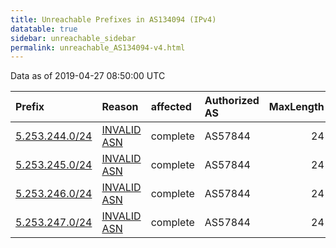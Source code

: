```yaml
---
title: Unreachable Prefixes in AS134094 (IPv4)
datatable: true
sidebar: unreachable_sidebar
permalink: unreachable_AS134094-v4.html
---
```


Data as of 2019-04-27 08:50:00 UTC


<div class="datatable-begin"></div>

| Prefix                                                 | Reason                                                                                                 | affected   | Authorized AS   |   MaxLength | Anchor                                         |   unreachable /24s |
|:-------------------------------------------------------|:-------------------------------------------------------------------------------------------------------|:-----------|:----------------|------------:|:-----------------------------------------------|-------------------:|
| [5.253.244.0/24](https://stat.ripe.net/5.253.244.0/24) | [INVALID ASN](https://rpki-validator.ripe.net/announcement-preview?asn=AS134094&prefix=5.253.244.0/24) | complete   | AS57844         |          24 | [RIPE](unreachable_RIPE_NCC_RPKI_Root-v4.html) |                  1 |
| [5.253.245.0/24](https://stat.ripe.net/5.253.245.0/24) | [INVALID ASN](https://rpki-validator.ripe.net/announcement-preview?asn=AS134094&prefix=5.253.245.0/24) | complete   | AS57844         |          24 | [RIPE](unreachable_RIPE_NCC_RPKI_Root-v4.html) |                  1 |
| [5.253.246.0/24](https://stat.ripe.net/5.253.246.0/24) | [INVALID ASN](https://rpki-validator.ripe.net/announcement-preview?asn=AS134094&prefix=5.253.246.0/24) | complete   | AS57844         |          24 | [RIPE](unreachable_RIPE_NCC_RPKI_Root-v4.html) |                  1 |
| [5.253.247.0/24](https://stat.ripe.net/5.253.247.0/24) | [INVALID ASN](https://rpki-validator.ripe.net/announcement-preview?asn=AS134094&prefix=5.253.247.0/24) | complete   | AS57844         |          24 | [RIPE](unreachable_RIPE_NCC_RPKI_Root-v4.html) |                  1 |

<div class="datatable-end"></div>